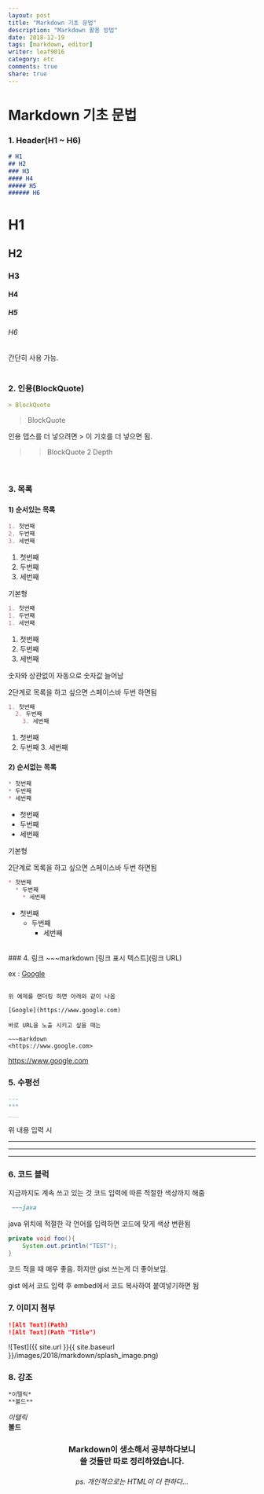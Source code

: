 ```yaml
---
layout: post
title: "Markdown 기초 문법"
description: "Markdown 활용 방법"
date: 2018-12-19
tags: [markdown, editor]
writer: leaf9016
category: etc
comments: true
share: true
---
```


# Markdown 기초 문법
### 1. Header(H1 ~ H6)
~~~markdown
# H1
## H2
### H3
#### H4
##### H5
###### H6
~~~

# H1
## H2
### H3
#### H4
##### H5
###### H6
 
간단히 사용 가능.<br /><br />
 
### 2. 인용(BlockQuote)
~~~markdown
> BlockQuote
~~~

> BlockQuote

인용 뎁스를 더 넣으려면 > 이 기호를 더 넣으면 됨.

>> BlockQuote 2 Depth

<br />

### 3. 목록
#### 1) 순서있는 목록
~~~markdown
1. 첫번째
2. 두번째
3. 세번째
~~~

1. 첫번째
2. 두번째
3. 세번째

기본형

~~~markdown
1. 첫번째
1. 두번째
1. 세번째
~~~

1. 첫번째
1. 두번째
1. 세번째

숫자와 상관없이 자동으로 숫자값 늘어남

2단계로 목록을 하고 싶으면 스페이스바 두번 하면됨

~~~markdown
1. 첫번째
  2. 두번째
    3. 세번째
~~~

1. 첫번째
  2. 두번째
    3. 세번째
    
#### 2) 순서없는 목록

~~~markdown
* 첫번째
* 두번째
* 세번째
~~~

* 첫번째
* 두번째
* 세번째

기본형

2단계로 목록을 하고 싶으면 스페이스바 두번 하면됨

~~~markdown
* 첫번째
  * 두번째
    * 세번째
~~~

* 첫번째
  * 두번째
    * 세번째

<br />
### 4. 링크
~~~markdown
[링크 표시 텍스트](링크 URL)

ex : [Google](https://www.google.com)
~~~

위 예제를 랜더링 하면 아래와 같이 나옴

[Google](https://www.google.com)

바로 URL을 노출 시키고 싶을 때는

~~~markdown
<https://www.google.com>
~~~

<https://www.google.com>

### 5. 수평선
~~~markdown
---
***
___
~~~

위 내용 입력 시

---
***
___

### 6. 코드 블럭
지금까지도 계속 쓰고 있는 것 코드 입력에 따른 적절한 색상까지 해줌
~~~markdown
 ~~~java
 ~~~~~~

java 위치에 적절한 각 언어를 입력하면 코드에 맞게 색상 변환됨

~~~java
private void foo(){
    System.out.println("TEST");
}
~~~

코드 적을 때 매우 좋음.
하지만 gist 쓰는게 더 좋아보임.

<script src="https://gist.github.com/NoteJGPak/a652cf359eadfa579d30b0f0159db84d.js"></script>

gist 에서 코드 입력 후 embed에서 코드 복사하여 붙여넣기하면 됨
<br />

### 7. 이미지 첨부
~~~markdown
![Alt Text](Path)
![Alt Text](Path "Title")
~~~

![Test]({{ site.url }}{{ site.baseurl }}/images/2018/markdown/splash_image.png)
<br />

### 8. 강조

~~~markdown
*이텔릭*
**볼드**
~~~

*이텔릭*  
**볼드**

<p >
    <h3 style="text-align: center;">Markdown이 생소해서 공부하다보니<br/>쓸 것들만 따로 정리하였습니다.</h2>
    <h6 style="text-align: center;">ps. 개인적으로는 HTML이 더 편하다...</p>
</p>